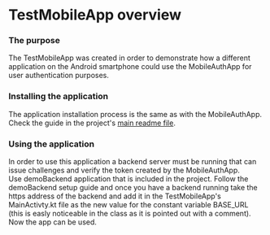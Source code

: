 # TestMobileApp overview
### The purpose
The TestMobileApp was created in order to demonstrate how a different application on the Android smartphone could use the MobileAuthApp for user authentication purposes.
### Installing the application
The application installation process is the same as with the MobileAuthApp. Check the guide in the project's [main readme file](https://github.com/TanelOrumaa/Estonian-ID-card-mobile-authenticator-POC#installing-the-application-on-the-phone). 
### Using the application
In order to use this application a backend server must be running that can issue challenges and verify the token created by the MobileAuthApp.  
Use demoBackend application that is included in the project. Follow the demoBackend setup guide and once you have a backend running take the https address of the backend
and add it in the TestMobileApp's MainActivty.kt file as the new value for the constant variable BASE_URL (this is easly noticeable in the class as it is pointed out with a comment).
Now the app can be used.
